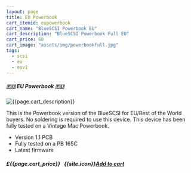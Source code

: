 ```yaml
---
layout: page
title: EU Powerbook
cart_itemid: eupowerbook
cart_name: "BlueSCSI Powerbook EU"
cart_description: "BlueSCSI Powerbook Full EU"
cart_price: 60
cart_image: "assets/img/powerbookfull.jpg"
tags: 
  - scsi
  - eu
  - euv1
---
```


##### 🇪🇺 EU Powerbook 🇪🇺

![{{page.cart_description}}]({{page.cart_image}})

This is the Powerbook version of the BlueSCSI for EU/Rest of the World buyers. No soldering is required to use this device. This device has been fully tested on a Vintage Mac Powerbook.

* Version 1.1 PCB
* Fully tested on a PB 165C
* Latest firmware

##### £{{page.cart_price}} &nbsp; {{site.icon}}[Add to cart](/cart#{{page.cart_itemid}})